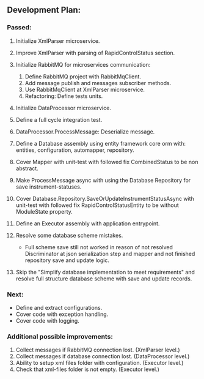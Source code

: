 ## Development Plan:

### Passed:

1. Initialize XmlParser microservice.
2. Improve XmlParser with parsing of RapidControlStatus section.
3. Initialize RabbitMQ for microservices communication:

   1. Define RabbitMQ project with RabbitMqClient.
   2. Add message publish and messages subscriber methods.
   3. Use RabbitMqClient at XmlParser microservice.
   4. Refactoring: Define tests units.

4. Initialize DataProcessor microservice.
5. Define a full cycle integration test.
6. DataProcessor.ProcessMessage: Deserialize message.
7. Define a Database assembly using entity framework core orm with: entities, configuration, automapper, repository.
8. Cover Mapper with unit-test with followed fix CombinedStatus to be non abstract.
9. Make ProcessMessage async with using the Database Repository for save instrument-statuses.
10. Cover Database.Repository.SaveOrUpdateInstrumentStatusAsync with unit-test with followed fix RapidControlStatusEntity to be without ModuleState property.
11. Define an Executor assembly with application entrypoint.
12. Resolve some database scheme mistakes. 
    - Full scheme save still not worked in reason of not resolved Discriminator at json serialization step and mapper and not finished repository save and update logic.
13. Skip the "Simplify database implementation to meet requirements" and resolve full structure database scheme with save and update records.

### Next:

- Define and extract configurations.
- Cover code with exception handling.
- Cover code with logging.

### Additional possible improvements:

1. Collect messages if RabbitMQ connection lost. (XmlParser level.)
2. Collect messages if database connection lost. (DataProcessor level.)
3. Ability to setup xml files folder with configuration. (Executor level.)
4. Check that xml-files folder is not empty. (Executor level.)